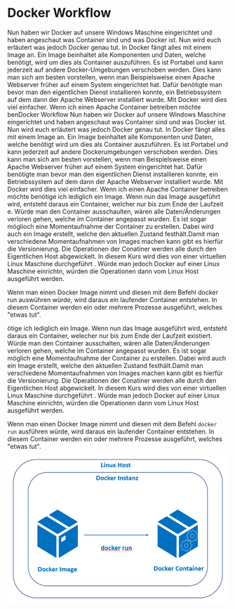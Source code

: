 # Docker Workflow

Nun haben wir Docker auf unsere Windows Maschine eingerichtet und haben angeschaut was Container sind und was Docker ist. Nun wird euch erläutert was jedoch Docker genau tut.
In Docker fängt alles mit einem Image an. Ein Image beinhaltet alle Komponenten und Daten, welche benötigt, wird um dies als Container auszuführen. Es ist Portabel und kann jederzeit auf andere Docker-Umgebungen verschoben werden. Dies kann man sich am besten vorstellen, wenn man Beispielsweise einen Apache Webserver früher auf einem System eingerichtet hat.
Dafür benötigte man bevor man den eigentlichen Dienst installieren konnte, ein Betriebssystem auf dem dann der Apache Webserver installiert wurde. Mit Docker wird dies viel einfacher. Wenn ich einen Apache Container betreiben möchte benDocker Workflow
Nun haben wir Docker auf unsere Windows Maschine eingerichtet und haben angeschaut was Container sind und was Docker ist. Nun wird euch erläutert was jedoch Docker genau tut. In Docker fängt alles mit einem Image an. Ein Image beinhaltet alle Komponenten und Daten, welche benötigt wird um dies als Container auszuführen. Es ist Portabel und kann jederzeit auf andere Dockerumgebungen verschoben werden. Dies kann man sich am besten vorstellen, wenn man Beispielsweise einen Apache Webserver früher auf einem System eingerichtet hat. Dafür benötigte man bevor man den eigentlichen Dienst installieren konnte, ein Betriebssystem auf dem dann der Apache Webserver installiert wurde. Mit Docker wird dies viel einfacher. Wenn ich einen Apache Container betreiben möchte benötige ich lediglich ein Image. Wenn nun das Image ausgeführt wird, entsteht daraus ein Container, welcher nur bis zum Ende der Laufzeit e. Würde man den Container ausschaulten, wären alle Daten/Änderungen verloren gehen, welche im Container angepasst wurden. Es ist sogar möglioch eine Momentaufnahme der Container zu erstellen. Dabei wird auch ein Image erstellt, welche den aktuellen Zustand festhält.Damit man verschiedene Momentaufnahmen von Images machen kann gibt es hierfür die Versionierung. Die Operationen der Conatiner werden alle durch den Eigentlichen Host abgewickelt. In diesem Kurs wird dies von einer virtuellen Linux Maschine durchgeführt . Würde man jedoch Docker auf einer Linux Maschine einrichtn, würden die Operationen dann vom Linux Host ausgeführt werden.

Wenn man einen Docker Image nimmt und diesen mit dem Befehl docker run auswühren würde, wird daraus ein laufender Container entstehen. In diesem Container werden ein oder mehrere Prozesse ausgeführt, welches "etwas tut".

ötige ich lediglich ein Image. Wenn nun das Image ausgeführt wird, entsteht daraus ein Container, welecher nur bis zum Ende der Laufzeit existiert. Würde man den Container ausschalten, wären alle Daten/Änderungen verloren gehen, welche im Container angepasst wurden.
Es ist sogar möglich eine Momentaufnahme der Container zu erstellen. Dabei wird auch ein Image erstellt, welche den aktuellen Zustand festhält.Damit man verschiedene Momentaufnahmen von Images machen kann gibt es hierfür die Versionierung. 
Die Operationen der Conatiner werden alle durch den Eigentlichen Host abgewickelt. In diesem Kurs wird dies von einer virtuellen Linux Maschine durchgeführt . Würde man jedoch Docker auf einer Linux Maschine einrichtn, würden die Operationen dann vom Linux Host ausgeführt werden. 

Wenn man einen Docker Image nimmt und diesen mit dem Befehl `docker run` ausführen würde, wird daraus ein laufender Container entstehen. In diesem Container werden ein oder mehrere Prozesse ausgeführt, welches "etwas tut".

![alt text](https://github.com/harbinde/VA-ITSE17b-Vagrant-Docker/blob/master/Docker/IMG/dockerimageworkflow.PNG)
